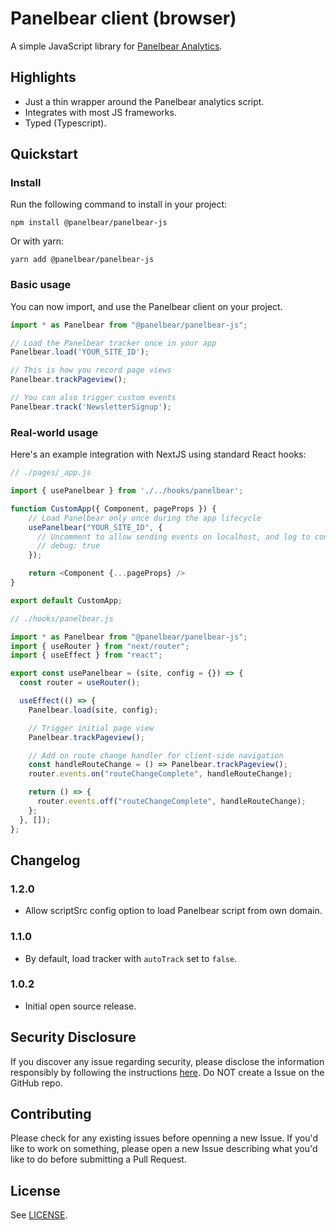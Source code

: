 # Panelbear client (browser)

A simple JavaScript library for [Panelbear Analytics](https://panelbear.com).

## Highlights
- Just a thin wrapper around the Panelbear analytics script.
- Integrates with most JS frameworks.
- Typed (Typescript).


## Quickstart

### Install

Run the following command to install in your project:

```
npm install @panelbear/panelbear-js
```

Or with yarn:

```
yarn add @panelbear/panelbear-js
```

### Basic usage
You can now import, and use the Panelbear client on your project.

```javascript
import * as Panelbear from "@panelbear/panelbear-js";

// Load the Panelbear tracker once in your app
Panelbear.load('YOUR_SITE_ID');

// This is how you record page views
Panelbear.trackPageview();

// You can also trigger custom events
Panelbear.track('NewsletterSignup');
```


### Real-world usage
Here's an example integration with NextJS using standard React hooks:

```javascript
// ./pages/_app.js

import { usePanelbear } from './../hooks/panelbear';

function CustomApp({ Component, pageProps }) {
    // Load Panelbear only once during the app lifecycle
    usePanelbear("YOUR_SITE_ID", {
      // Uncomment to allow sending events on localhost, and log to console too.
      // debug: true
    });

    return <Component {...pageProps} />
}

export default CustomApp;
```

```javascript
// ./hooks/panelbear.js

import * as Panelbear from "@panelbear/panelbear-js";
import { useRouter } from "next/router";
import { useEffect } from "react";

export const usePanelbear = (site, config = {}) => {
  const router = useRouter();

  useEffect(() => {
    Panelbear.load(site, config);

    // Trigger initial page view
    Panelbear.trackPageview();

    // Add on route change handler for client-side navigation
    const handleRouteChange = () => Panelbear.trackPageview();
    router.events.on("routeChangeComplete", handleRouteChange);

    return () => {
      router.events.off("routeChangeComplete", handleRouteChange);
    };
  }, []);
};
```


## Changelog
### 1.2.0
- Allow scriptSrc config option to load Panelbear script from own domain.

### 1.1.0
- By default, load tracker with `autoTrack` set to `false`.

### 1.0.2
- Initial open source release.

## Security Disclosure
If you discover any issue regarding security, please disclose the information responsibly by following the instructions [here](https://panelbear.com/security/). Do NOT create a Issue on the GitHub repo.


## Contributing
Please check for any existing issues before openning a new Issue. If you'd like to work on something, please open a new Issue describing what you'd like to do before submitting a Pull Request.

## License
See [LICENSE](https://github.com/panelbearhq/panelbear-js/blob/master/LICENSE).
